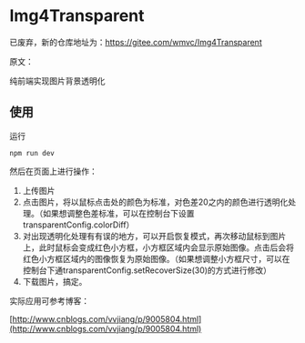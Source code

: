 # Img4Transparent #

已废弃，新的仓库地址为：https://gitee.com/wmvc/Img4Transparent

原文：

纯前端实现图片背景透明化

## 使用 ##

运行

    npm run dev

然后在页面上进行操作：

1. 上传图片
2. 点击图片，将以鼠标点击处的颜色为标准，对色差20之内的颜色进行透明化处理。（如果想调整色差标准，可以在控制台下设置transparentConfig.colorDiff）
3. 对出现透明化处理有有误的地方，可以开启恢复模式，再次移动鼠标到图片上，此时鼠标会变成红色小方框，小方框区域内会显示原始图像。点击后会将红色小方框区域内的图像恢复为原始图像。（如果想调整小方框尺寸，可以在控制台下通transparentConfig.setRecoverSize(30)的方式进行修改）
4. 下载图片，搞定。

实际应用可参考博客：

[http://www.cnblogs.com/vvjiang/p/9005804.html](http://www.cnblogs.com/vvjiang/p/9005804.html)
